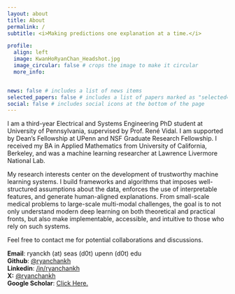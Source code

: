 ```yaml
---
layout: about
title: About
permalink: /
subtitle: <i>Making predictions one explanation at a time.</i>

profile:
  align: left
  image: KwanHoRyanChan_Headshot.jpg
  image_circular: false # crops the image to make it circular
  more_info:


news: false # includes a list of news items
selected_papers: false # includes a list of papers marked as "selected={true}"
social: false # includes social icons at the bottom of the page
---
```


I am a third-year Electrical and Systems Engineering PhD student at University of Pennsylvania, supervised by Prof. René Vidal. I am supported by Dean’s Fellowship at UPenn and NSF Graduate Research Fellowship. I received my BA in Applied Mathematics from University of California, Berkeley, and was a machine learning researcher at Lawrence Livermore National Lab. 

My research interests center on the development of trustworthy machine learning systems. I build frameworks and algorithms that imposes well-structured assumptions about the data, enforces the use of interpretable features, and generate human-aligned explanations. From small-scale medical problems to large-scale multi-modal challenges, the goal is to not only understand modern deep learning on both theoretical and practical fronts, but also make implementable, accessible, and intuitive to those who rely on such systems. 

Feel free to contact me for potential collaborations and discussions. 

**Email**: ryanckh (at) seas (d0t) upenn (d0t) edu<br>
**Github**: <a href="https://www.github.com/ryanchankh">@ryanchankh</a> <br>
**Linkedin**: <a href="https://www.linkedin.com/in/ryanchankh">/in/ryanchankh</a> <br>
**X:** <a href="https://twitter.com/ryanchankh">@ryanchankh</a> <br>
**Google Scholar**: <a href="https://scholar.google.com/citations?user=DBXWBqcAAAAJ&hl=en">Click Here.</a><br>
